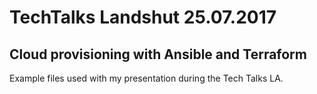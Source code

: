 # TechTalks Landshut 25.07.2017
## Cloud provisioning with Ansible and Terraform


Example files used with my presentation during the Tech Talks LA.
